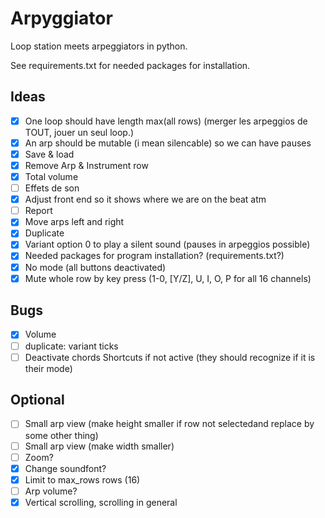 # Arpyggiator

Loop station meets arpeggiators in python.

See requirements.txt for needed packages for installation.

## Ideas

- [x] One loop should have length max(all rows) (merger les arpeggios de TOUT, jouer un seul loop.)
- [x] An arp should be mutable (i mean silencable) so we can have pauses
- [x] Save & load
- [X] Remove Arp & Instrument row 
- [X] Total volume
- [ ] Effets de son
- [x] Adjust front end so it shows where we are on the beat atm
- [ ] Report
- [x] Move arps left and right
- [x] Duplicate
- [x] Variant option 0 to play a silent sound (pauses in arpeggios possible)
- [x] Needed packages for program installation? (requirements.txt?)
- [x] No mode (all buttons deactivated)
- [x] Mute whole row by key press (1-0, [Y/Z], U, I, O, P for all 16 channels)

## Bugs

- [x] Volume
- [ ] duplicate: variant ticks
- [ ] Deactivate chords Shortcuts if not active (they should recognize if it is their mode)

## Optional

- [ ] Small arp view (make height smaller if row not selectedand replace by some other thing)
- [ ] Small arp view (make width smaller)
- [ ] Zoom?
- [x] Change soundfont?
- [x] Limit to max_rows rows (16)
- [ ] Arp volume?
- [x] Vertical scrolling, scrolling in general

